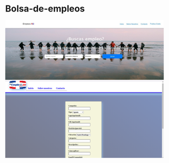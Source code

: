 # Bolsa-de-empleos
![Image of main page](https://github.com/IndianaLora/Bolsa-de-empleos/blob/main/img/WhatsApp%20Image%202021-01-24%20at%2010.18.04%20AM.jpeg)
![Image of main page](https://github.com/IndianaLora/Bolsa-de-empleos/blob/main/img/postJobs.png?raw=true)
